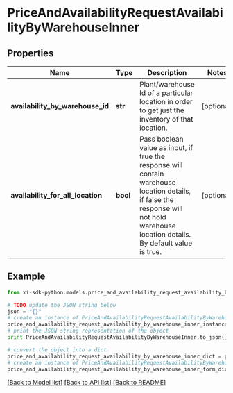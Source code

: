 # PriceAndAvailabilityRequestAvailabilityByWarehouseInner


## Properties

Name | Type | Description | Notes
------------ | ------------- | ------------- | -------------
**availability_by_warehouse_id** | **str** | Plant/warehouse Id of a particular location in order to get just the inventory of that location. | [optional] 
**availability_for_all_location** | **bool** | Pass boolean value as input, if true the response will contain warehouse location details, if false the response will not hold warehouse location details. By default value is true. | [optional] 

## Example

```python
from xi-sdk-python.models.price_and_availability_request_availability_by_warehouse_inner import PriceAndAvailabilityRequestAvailabilityByWarehouseInner

# TODO update the JSON string below
json = "{}"
# create an instance of PriceAndAvailabilityRequestAvailabilityByWarehouseInner from a JSON string
price_and_availability_request_availability_by_warehouse_inner_instance = PriceAndAvailabilityRequestAvailabilityByWarehouseInner.from_json(json)
# print the JSON string representation of the object
print PriceAndAvailabilityRequestAvailabilityByWarehouseInner.to_json()

# convert the object into a dict
price_and_availability_request_availability_by_warehouse_inner_dict = price_and_availability_request_availability_by_warehouse_inner_instance.to_dict()
# create an instance of PriceAndAvailabilityRequestAvailabilityByWarehouseInner from a dict
price_and_availability_request_availability_by_warehouse_inner_form_dict = price_and_availability_request_availability_by_warehouse_inner.from_dict(price_and_availability_request_availability_by_warehouse_inner_dict)
```
[[Back to Model list]](../README.md#documentation-for-models) [[Back to API list]](../README.md#documentation-for-api-endpoints) [[Back to README]](../README.md)


